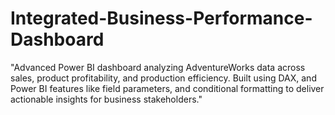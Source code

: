 # Integrated-Business-Performance-Dashboard
"Advanced Power BI dashboard analyzing AdventureWorks data across sales, product profitability, and production efficiency. Built using  DAX, and Power BI features like  field parameters, and conditional formatting to deliver actionable insights for business stakeholders."
